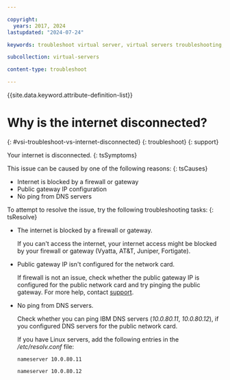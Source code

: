 ```yaml
---

copyright:
  years: 2017, 2024
lastupdated: "2024-07-24"

keywords: troubleshoot virtual server, virtual servers troubleshooting, tips, error, problem, insufficient capacity

subcollection: virtual-servers

content-type: troubleshoot

---
```


{{site.data.keyword.attribute-definition-list}}

# Why is the internet disconnected?
{: #vsi-troubleshoot-vs-internet-disconnected}
{: troubleshoot}
{: support}

Your internet is disconnected.
{: tsSymptoms}

This issue can be caused by one of the following reasons:
{: tsCauses}

* Internet is blocked by a firewall or gateway
* Public gateway IP configuration
* No ping from DNS servers

To attempt to resolve the issue, try the following troubleshooting tasks:
{: tsResolve}

* The internet is blocked by a firewall or gateway.

   If you can't access the internet, your internet access might be blocked by your firewall or gateway (Vyatta, AT&T, Juniper, Fortigate).

* Public gateway IP isn't configured for the network card.

   If firewall is not an issue, check whether the public gateway IP is configured for the public network card and try pinging the public gateway. For more help, contact [support](/docs/get-support?topic=get-support-get-supportfaq#contactsupport).

* No ping from DNS servers.

   Check whether you can ping IBM DNS servers (_10.0.80.11_, _10.0.80.12_), if you configured DNS servers for the public network card.

   If you have Linux servers, add the following entries in the _/etc/resolv.conf_ file:

   `nameserver 10.0.80.11`

   `nameserver 10.0.80.12`
